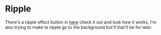 # Ripple
 There's a ripple effect button in [here]() check it out and look how it works, I'm also trying to make te ripple go to the background but'll that'll be for later.

